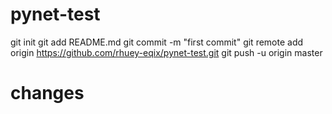 # pynet-test

git init
git add README.md
git commit -m "first commit"
git remote add origin https://github.com/rhuey-eqix/pynet-test.git
git push -u origin master

# changes
